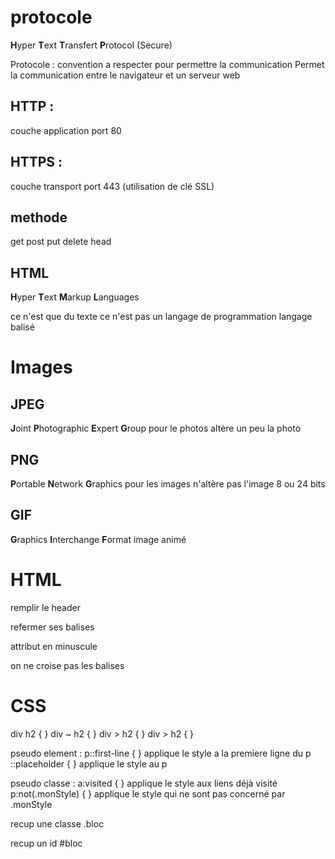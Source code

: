 # protocole

**H**yper
**T**ext
**T**ransfert
**P**rotocol
(Secure)

Protocole : convention a respecter pour permettre la communication
Permet la communication entre le navigateur et un serveur web

## HTTP :

couche application
port 80

## HTTPS :

couche transport
port 443
(utilisation de clé SSL)

## methode

get
post
put
delete
head

## HTML

**H**yper
**T**ext
**M**arkup
**L**anguages

ce n'est que du texte
ce n'est pas un langage de programmation
langage balisé

# Images

## JPEG

**J**oint
**P**hotographic
**E**xpert
**G**roup
pour le photos
altère un peu la photo

## PNG

**P**ortable
**N**etwork
**G**raphics
pour les images
n'altère pas l'image
8 ou 24 bits

## GIF

**G**raphics
**I**nterchange
**F**ormat
image animé

# HTML

<!DOCTYPE html>
<html lang="fr">

remplir le header

refermer ses balises

attribut en minuscule

on ne croise pas les balises

# CSS

div h2 { <!--style --> } <!--tous les enfant h2 d'une div-->
div ~ h2 { <!-- style --> }
div > h2 { <!-- style --> } <!-- les enfant h2 direct de div-->
div > h2 { <!-- style --> }

pseudo element :
p::first-line { <!-- style --> } applique le style a la premiere ligne du p
::placeholder { <!-- style --> } applique le style au p

pseudo classe :
a:visited { <!-- style --> } applique le style aux liens déjà visité
p:not(.monStyle) { <!-- style --> } applique le style qui ne sont pas concerné par .monStyle

recup une classe
.bloc

recup un id
#bloc
